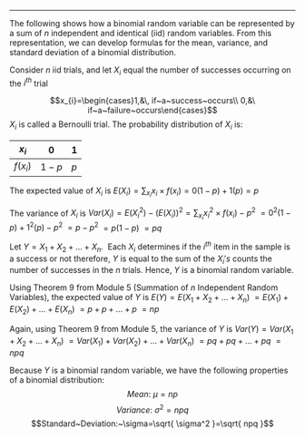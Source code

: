 - - -
The following shows how a binomial random variable can be represented by a sum of $n$ independent and identical (iid) random variables. From this representation, we can develop formulas for the mean, variance, and standard deviation of a binomial distribution.

Consider $n$ iid trials, and let $X_{i}$ equal the number of successes occurring on the $i^{th}$ trial

$$x_{i}=\begin{cases}1,&\, if~a~success~occurs\\ 0,&\ if~a~failure~occurs\end{cases}$$
$X_{i}$ is called a Bernoulli trial. The probability distribution of $X_{i}$ is:

| $x_{i}$ | 0 | 1 |
| ---- | ---- | ---- |
| $f(x_{i})$ | $1-p$ | $p$ |

The expected value of $X_{i}$ is
$E(X_{i})=\sum_{x_{i}}x_{i} \times f(x_{i})=0(1-p)+1(p)=p$

The variance of $X_{i}$ is
$Var(X_{i})=E(X_{i}^2)-(E(X_{i}))^2=\sum_{x_{i}}x_{i}^2 \times f(x_{i})-p^2$
$=0^2(1-p)+1^2(p)-p^2$
$=p-p^2$
$=p(1-p)$
$=pq$

Let $Y=X_{1}+X_{2}+\dots+X_{n}$.  Each $X_{i}$ determines if the $i^{th}$ item in the sample is a success or not therefore, $Y$ is equal to the sum of the $X_{i}'s$ counts the number of successes in the $n$ trials. Hence, $Y$ is a binomial random variable. 

Using Theorem 9 from Module 5 (Summation of $n$ Independent Random Variables), the expected value of $Y$ is
$E(Y)=E(X_{1}+X_{2}+\dots+X_{n})$
$=E(X_{1})+E(X_{2})+\dots+E(X_{n})$
$=p+p+\dots+p$
$=np$

Again, using Theorem 9 from Module 5, the variance of $Y$ is
$Var(Y)=Var(X_{1}+X_{2}+\dots+X_{n})$
$=Var(X_{1})+Var(X_{2})+\dots+Var(X_{n})$
$=pq+pq+\dots+pq$
$=npq$

Because $Y$ is a binomial random variable, we have the following properties of a binomial distribution:
$$Mean:~\mu=np$$
$$Variance:~\sigma^2=npq$$
$$Standard~Deviation:~\sigma=\sqrt{ \sigma^2 }=\sqrt{ npq }$$


